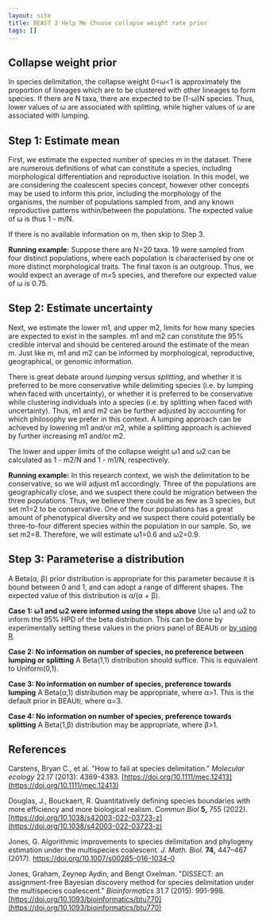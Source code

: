 ```yaml
---
layout: site
title: BEAST 2 Help Me Choose collapse weight rate prior
tags: []
---
```


## Collapse weight prior 

In species delimitation, the collapse weight 0<&omega;<1 is approximately the proportion of lineages which are to be clustered with other lineages to form species. If there are N taxa, there are expected to be (1-&omega;)N species. Thus, lower values of &omega; are associated with splitting, while higher values of &omega; are associated with lumping. 




## Step 1: Estimate mean

First, we estimate the expected number of species m in the dataset. There are numerous definitions of what can constitute a species, including morphological differentiation and reproductive isolation. In this model, we are considering the coalescent species concept, however other concepts may be used  to inform this prior, including the morphology of the organisms, the number of populations sampled from, and any known reproductive patterns within/between the populations. The expected value of &omega; is thus 1 - m/N. 

If there is no available information on m, then skip to Step 3.

**Running example:** Suppose there are N=20 taxa. 19 were sampled from four distinct populations, where each population is characterised by one or more distinct morphological traits. The final taxon is an outgroup. Thus, we would expect an average of m=5 species, and therefore our expected value of &omega; is 0.75. 


## Step 2: Estimate uncertainty

Next, we estimate the lower m1, and upper m2, limits for how many species are expected to exist in the samples. m1 and m2 can constitute the 95% credible interval and should be centered around the estimate of the mean m.  Just like m, m1 and m2 can be informed by morphological, reproductive, geographical, or genomic information.

There is great debate around *lumping* versus *splitting*, and whether it is preferred to be more conservative while delimiting species  (i.e. by lumping when faced with uncertainty), or whether it is preferred to be conservative while clustering individuals into a species (i.e. by splitting when faced with uncertainty). Thus, m1 and m2 can be further adjusted by accounting for which philosophy we prefer in this context. A lumping approach can be achieved by lowering m1 and/or m2, while a splitting approach is achieved by further increasing m1 and/or m2.

The lower and upper limits of the collapse weight &omega;1 and &omega;2 can be calculated as  1 - m2/N and  1 - m1/N, respectively.



**Running example:** In this research context, we wish the delimitation to be conservative, so we will adjust m1 accordingly. Three of the populations are geographically close, and we suspect there could be migration between the three populations. Thus, we believe there could be as few as 3 species, but set m1=2 to be conservative. One of the four populations has a great amount of phenotypical diversity and we suspect there could potentially be three-to-four different species within the population in our sample. So, we set m2=8.  Therefore, we will estimate &omega;1=0.6  and &omega;2=0.9.

## Step 3: Parameterise a distribution

A Beta(&alpha;, &beta;) prior distribution is appropriate for this parameter because it is bound between 0 and 1, and can adopt a range of different shapes. The expected value of this distribution is &alpha;/(&alpha; + &beta;).

**Case 1: &omega;1 and &omega;2 were informed using the steps above**
Use &omega;1 and &omega;2  to inform the 95% HPD of the beta distribution. This can be done by experimentally setting these values in the priors panel of BEAUti or [by using R](https://www.beast2.org/2017/05/05/using-r-to-estimate-probability-distribution-parameters-using-quantiles-or-hpd-intervals.html).

**Case 2: No information on number of species, no preference between lumping or splitting**
A Beta(1,1) distribution should suffice. This is equivalent to Uniform(0,1).

**Case 3: No information on number of species, preference towards lumping**
A Beta(&alpha;,1) distribution may be appropriate, where &alpha;>1. This is the default prior in BEAUti, where &alpha;=3.

**Case 4: No information on number of species, preference towards splitting**
A Beta(1,&beta;) distribution may be appropriate, where &beta;>1. 




## References

Carstens, Bryan C., et al. "How to fail at species delimitation." _Molecular ecology_ 22.17 (2013): 4369-4383. [https://doi.org/10.1111/mec.12413](https://doi.org/10.1111/mec.12413)

Douglas, J., Bouckaert, R. Quantitatively defining species boundaries with more efficiency and more biological realism. _Commun Biol_ **5,** 755 (2022). [https://doi.org/10.1038/s42003-022-03723-z](https://doi.org/10.1038/s42003-022-03723-z)

Jones, G. Algorithmic improvements to species delimitation and phylogeny estimation under the multispecies coalescent. _J. Math. Biol._ **74,** 447–467 (2017). https://doi.org/10.1007/s00285-016-1034-0

Jones, Graham, Zeynep Aydin, and Bengt Oxelman. "DISSECT: an assignment-free Bayesian discovery method for species delimitation under the multispecies coalescent." _Bioinformatics_ 31.7 (2015): 991-998. [https://doi.org/10.1093/bioinformatics/btu770](https://doi.org/10.1093/bioinformatics/btu770)




